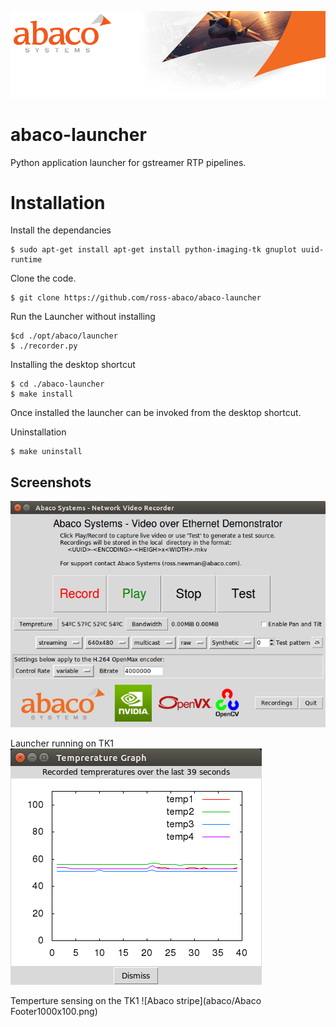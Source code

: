 ![Abaco stripe](abaco/Abaco_background-1000x275.png)

# abaco-launcher
Python application launcher for gstreamer RTP pipelines.
# Installation
Install the dependancies

    $ sudo apt-get install apt-get install python-imaging-tk gnuplot uuid-runtime
Clone the code.

    $ git clone https://github.com/ross-abaco/abaco-launcher
Run the Launcher without installing

    $cd ./opt/abaco/launcher
    $ ./recorder.py
Installing the desktop shortcut

    $ cd ./abaco-launcher
    $ make install
Once installed the launcher can be invoked from the desktop shortcut.
   
Uninstallation

    $ make uninstall
## Screenshots
![Launcher screenshot](abaco/Abaco-launcher01.png)

Launcher running on TK1
![Temp sensing](abaco/Abaco-launcher02.png)

Temperture sensing on the TK1
![Abaco stripe](abaco/Abaco Footer1000x100.png)
